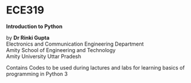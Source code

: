 # ECE319

**Introduction to Python**

by **Dr Rinki Gupta**\
Electronics and Communication Engineering Department\
Amity School of Engineering and Technology\
Amity University Uttar Pradesh


Contains Codes to be used during lactures and labs for learning basics of programming in Python 3
